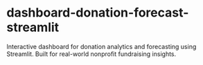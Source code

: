 # dashboard-donation-forecast-streamlit
Interactive dashboard for donation analytics and forecasting using Streamlit. Built for real-world nonprofit fundraising insights.
